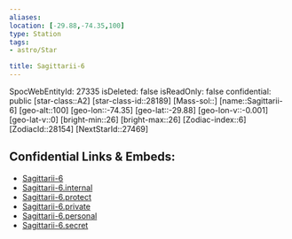```yaml
---
aliases: 
location: [-29.88,-74.35,100]
type: Station
tags:
- astro/Star

title: Sagittarii-6
---
```

SpocWebEntityId: 27335
isDeleted: false
isReadOnly: false
confidential: public
[star-class::A2]
[star-class-id::28189]
[Mass-sol::]
[name::Sagittarii-6]
[geo-alt::100]
[geo-lon::-74.35]
[geo-lat::-29.88]
[geo-lon-v::-0.001]
[geo-lat-v::0]
[bright-min::26]
[bright-max::26]
[Zodiac-index::6]
[ZodiacId::28154]
[NextStarId::27469]



## Confidential Links & Embeds: 
- [Sagittarii-6](../../../_public/astro/Star/Sagittarii-6.md) 
- [Sagittarii-6.internal](../../../_internal/astro/Star/Sagittarii-6.internal.md) 
- [Sagittarii-6.protect](../../../_protect/astro/Star/Sagittarii-6.protect.md) 
- [Sagittarii-6.private](../../../_private/astro/Star/Sagittarii-6.private.md) 
- [Sagittarii-6.personal](../../../_personal/astro/Star/Sagittarii-6.personal.md) 
- [Sagittarii-6.secret](../../../_secret/astro/Star/Sagittarii-6.secret.md) 
